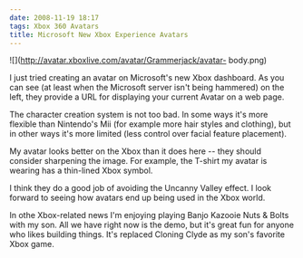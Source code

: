 ```yaml
---
date: 2008-11-19 18:17
tags: Xbox 360 Avatars
title: Microsoft New Xbox Experience Avatars
---
```


![](http://avatar.xboxlive.com/avatar/Grammerjack/avatar-
body.png)

I
just tried creating an avatar on Microsoft's new Xbox dashboard. As you can
see (at least when the Microsoft server isn't being hammered) on the left,
they provide a URL for displaying your current Avatar on a web page.

The
character creation system is not too bad. In some ways it's more flexible than
Nintendo's Mii (for example more hair styles and clothing), but in other ways
it's more limited (less control over facial feature placement).

My avatar
looks better on the Xbox than it does here -- they should consider sharpening
the image. For example, the T-shirt my avatar is wearing has a thin-lined Xbox
symbol.

I think they do a good job of avoiding the Uncanny Valley effect. I
look forward to seeing how avatars end up being used in the Xbox world.

In
othe Xbox-related news I'm enjoying playing Banjo Kazooie Nuts & Bolts with my
son. All we have right now is the demo, but it's great fun for anyone who
likes building things. It's replaced Cloning Clyde as my son's favorite Xbox
game.
